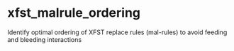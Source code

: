# xfst_malrule_ordering
Identify optimal ordering of XFST replace rules (mal-rules) to avoid feeding and bleeding interactions
